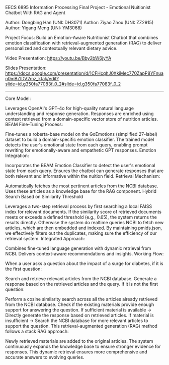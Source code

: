 EECS 6895 Information Processing Final Project - Emotional Nuitionist Chatbot With RAG and Agent

Author: Dongbing Han (UNI: DH3071)
Author: Ziyao Zhou (UNI: ZZ2915)
Author: Yigang Meng (UNI: YM3068)

Project Focus:
Build an Emotion-Aware Nutritionist Chatbot that combines emotion classification with retrieval-augmented generation (RAG) to deliver personalized and contextually relevant dietary advice.

Video Presentation: https://youtu.be/Bby2bW6jyYA

Slides Presentation: https://docs.google.com/presentation/d/1CFHcqhJ0XkiMec770ZapP8YFnuan0mBZlDV2mz_ktak/edit?slide=id.g350fa77083f_0_2#slide=id.g350fa77083f_0_2

-------------------
Core Model:

Leverages OpenAI's GPT-4o for high-quality natural language understanding
and response generation.
Responses are enriched using context retrieved from a domain-specific vector store of nutrition articles.
BEAM Fine-Tuning Process:

Fine-tunes a roberta-base model on the GoEmotions (simplified 27-label) dataset to build a domain-specific emotion classifier.
The trained model detects the user's emotional state from each query, enabling prompt rewriting for emotionally-aware and empathetic GPT responses.
Emotion Integration:

Incorporates the BEAM Emotion Classifier to detect the user's emotional state from each query.
Ensures the chatbot can generate responses that are both relevant and informative within the nuition field.
Retrieval Mechanism:

Automatically fetches the most pertinent articles from the NCBI database.
Uses these articles as a knowledge base for the RAG component.
Hybrid Search Based on Similarity Threshold

Leverages a two-step retrieval process by first searching a local FAISS index for relevant documents.
If the similarity score of retrieved documents meets or exceeds a defined threshold (e.g., 0.65), the system returns the results directly. Otherwise the system do realtime queries NCBI to fetch new articles, which are then embedded and indexed.
By maintaining pmids.json, we effectively filters out the duplicates, making sure the efficiency of our retrieval system.
Integrated Approach:

Combines fine-tuned language generation with dynamic retrieval from NCBI.
Delivers context-aware recommendations and insights.
Working Flow:

When a user asks a question about the impact of a surge for diabetes, if it is the first question:

Search and retrieve relevant articles from the NCBI database.
Generate a response based on the retrieved articles and the query.
If it is not the first question:

Perform a cosine similarity search across all the articles already retrieved from the NCBI database.
Check if the existing materials provide enough support for answering the question.
If sufficient material is available → Directly generate the response based on retrieved articles.
If material is insufficient → Search the NCBI database for more relevant articles to support the question.
This retrieval-augmented generation (RAG) method follows a stack RAG approach:

Newly retrieved materials are added to the original articles.
The system continuously expands the knowledge base to ensure stronger evidence for responses.
This dynamic retrieval ensures more comprehensive and accurate answers to evolving queries.
